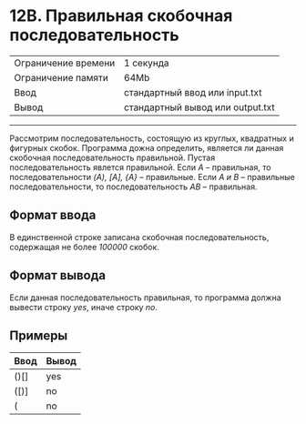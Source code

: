 # 12B. Правильная скобочная последовательность

<table>
  <tr>
  	<td>Ограничение времени</td>
  	<td>1 секунда</td>
  </tr>
  <tr>
  	<td>Ограничение памяти</td>
  	<td>64Mb</td>
  </tr>
  <tr>
  	<td>Ввод</td>
  	<td>стандартный ввод или input.txt</td>
  </tr>
  <tr>
  	<td>Вывод</td>
  	<td>стандартный вывод или output.txt</td>
  </tr>
</table>

---
Рассмотрим последовательность, состоящую из круглых, квадратных и фигурных скобок. Программа дожна определить, является ли данная скобочная последовательность правильной. Пустая последовательность явлется правильной. Если *A* – правильная, то последовательности *(A), [A], {A}* – правильные. Если *A и B* – правильные последовательности, то последовательность *AB* – правильная.

## Формат ввода

В единственной строке записана скобочная последовательность, содержащая не более *100000* скобок.

## Формат вывода

Если данная последовательность правильная, то программа должна вывести строку *yes*, иначе строку *no*.

## Примеры

|Ввод|Вывод|
|---|---|
|()[]|yes|
|([)]|no|
|(|no|
